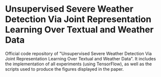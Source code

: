 # Unsupervised Severe Weather Detection Via Joint Representation Learning Over Textual and Weather Data
Official code repository of "Unsupervised Severe Weather Detection Via Joint Representation Learning Over Textual and Weather Data". 
It includes the implementation of all experiments (using TensorFlow), as well as the scripts used to produce the figures displayed in the paper.
